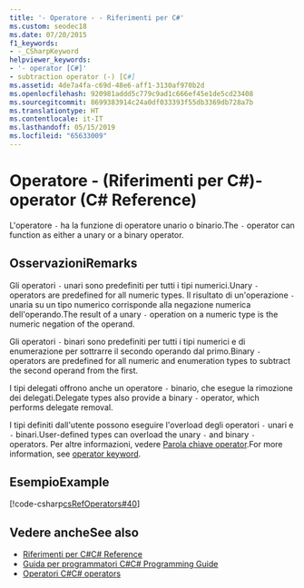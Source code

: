 ```yaml
---
title: '- Operatore - - Riferimenti per C#'
ms.custom: seodec18
ms.date: 07/20/2015
f1_keywords:
- -_CSharpKeyword
helpviewer_keywords:
- '- operator [C#]'
- subtraction operator (-) [C#]
ms.assetid: 4de7a4fa-c69d-48e6-aff1-3130af970b2d
ms.openlocfilehash: 920981addd5c779c9ad1c666ef45e1de5cd23408
ms.sourcegitcommit: 8699383914c24a0df033393f55db3369db728a7b
ms.translationtype: HT
ms.contentlocale: it-IT
ms.lasthandoff: 05/15/2019
ms.locfileid: "65633009"
---
```

# <a name="--operator-c-reference"></a><span data-ttu-id="0736c-102">Operatore - (Riferimenti per C#)</span><span class="sxs-lookup"><span data-stu-id="0736c-102">- operator (C# Reference)</span></span>

<span data-ttu-id="0736c-103">L'operatore `-` ha la funzione di operatore unario o binario.</span><span class="sxs-lookup"><span data-stu-id="0736c-103">The `-` operator can function as either a unary or a binary operator.</span></span>

## <a name="remarks"></a><span data-ttu-id="0736c-104">Osservazioni</span><span class="sxs-lookup"><span data-stu-id="0736c-104">Remarks</span></span>

<span data-ttu-id="0736c-105">Gli operatori `-` unari sono predefiniti per tutti i tipi numerici.</span><span class="sxs-lookup"><span data-stu-id="0736c-105">Unary `-` operators are predefined for all numeric types.</span></span> <span data-ttu-id="0736c-106">Il risultato di un'operazione `-` unaria su un tipo numerico corrisponde alla negazione numerica dell'operando.</span><span class="sxs-lookup"><span data-stu-id="0736c-106">The result of a unary `-` operation on a numeric type is the numeric negation of the operand.</span></span>

<span data-ttu-id="0736c-107">Gli operatori `-` binari sono predefiniti per tutti i tipi numerici e di enumerazione per sottrarre il secondo operando dal primo.</span><span class="sxs-lookup"><span data-stu-id="0736c-107">Binary `-` operators are predefined for all numeric and enumeration types to subtract the second operand from the first.</span></span>

<span data-ttu-id="0736c-108">I tipi delegati offrono anche un operatore `-` binario, che esegue la rimozione dei delegati.</span><span class="sxs-lookup"><span data-stu-id="0736c-108">Delegate types also provide a binary `-` operator, which performs delegate removal.</span></span>

<span data-ttu-id="0736c-109">I tipi definiti dall'utente possono eseguire l'overload degli operatori `-` unari e `-` binari.</span><span class="sxs-lookup"><span data-stu-id="0736c-109">User-defined types can overload the unary `-` and binary `-` operators.</span></span> <span data-ttu-id="0736c-110">Per altre informazioni, vedere [Parola chiave operator](../keywords/operator.md).</span><span class="sxs-lookup"><span data-stu-id="0736c-110">For more information, see [operator keyword](../keywords/operator.md).</span></span>

## <a name="example"></a><span data-ttu-id="0736c-111">Esempio</span><span class="sxs-lookup"><span data-stu-id="0736c-111">Example</span></span>

[!code-csharp[csRefOperators#40](~/samples/snippets/csharp/VS_Snippets_VBCSharp/csrefOperators/CS/csrefOperators.cs#40)]

## <a name="see-also"></a><span data-ttu-id="0736c-112">Vedere anche</span><span class="sxs-lookup"><span data-stu-id="0736c-112">See also</span></span>

- [<span data-ttu-id="0736c-113">Riferimenti per C#</span><span class="sxs-lookup"><span data-stu-id="0736c-113">C# Reference</span></span>](../index.md)
- [<span data-ttu-id="0736c-114">Guida per programmatori C#</span><span class="sxs-lookup"><span data-stu-id="0736c-114">C# Programming Guide</span></span>](../../programming-guide/index.md)
- [<span data-ttu-id="0736c-115">Operatori C#</span><span class="sxs-lookup"><span data-stu-id="0736c-115">C# operators</span></span>](index.md)
